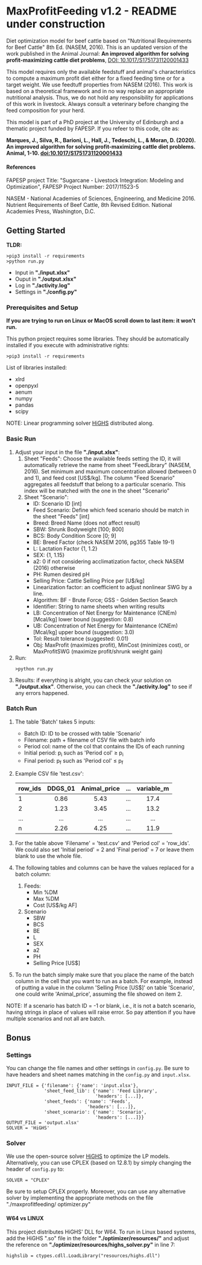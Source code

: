 # MaxProfitFeeding v1.2 - README under construction
Diet optimization model for beef cattle based on "Nutritional Requirements for Beef Cattle" 8th Ed. (NASEM, 2016).
This is an updated version of the work published in the Animal Journal: **An improved algorithm for solving
profit-maximizing cattle diet problems**, [DOI: 10.1017/S1751731120001433](https://doi.org/10.1017/S1751731120001433)

This model requires only the available feedstuff and animal's characteristics to compute a maximum profit diet either
 for a fixed feeding time or for a target weight.
We use feedtuff properties from NASEM (2016). This work is based on a theoretical framework and in no way replace an
 appropriate nutritional analysis.
Thus, we do not hold any responsibility for applications of this work in livestock.
Always consult a veterinary before changing the feed composition for your herd.

This model is part of a PhD project at the University of Edinburgh and a thematic project funded by FAPESP.
If you refeer to this code, cite as: 

**Marques, J., Silva, R., Barioni, L., Hall, J., Tedeschi, L., & Moran, D. (2020). An improved algorithm for solving profit-maximizing cattle diet problems. Animal, 1-10. [doi:10.1017/S1751731120001433](https://doi.org/10.1017/S1751731120001433)**


#### References
FAPESP project Title: "Sugarcane - Livestock Integration: Modeling and Optimization", FAPESP Project Number:
  2017/11523-5

NASEM - National Academies of Sciences, Engineering, and Medicine 2016. Nutrient Requirements of Beef Cattle,
 8th Revised Edition. National Academies Press, Washington, D.C.


## Getting Started
**TLDR:**
```
>pip3 install -r requirements
>python run.py
```
* Input in **"./input.xlsx"**
* Ouput in **"./output.xlsx"**
* Log in **"./activity.log"**
* Settings in **"./config.py"**

### Prerequisites and Setup
**If you are trying to run on Linux or MacOS scroll down to last item: it won't run.**

This python project requires some libraries. They should be automatically installed if you execute with
 administrative rights:
```
>pip3 install -r requirements
```
List of libraries installed:
* xlrd
* openpyxl
* aenum
* numpy
* pandas
* scipy

NOTE: Linear programming solver [HiGHS](https://highs.dev) distributed along.


### Basic Run
1. Adjust your input in the file **"./input.xlsx"**: 
    1. Sheet "Feeds": Choose the available feeds setting the ID, it will automatically retrieve the name from sheet
     "FeedLibrary" (NASEM, 2016).
    Set minimum and maximum concentration allowed (between 0 and 1), and feed cost \[US$/kg\].
    The column "Feed Scenario" aggregates all feedstuff that belong to a particular scenario.
    This index will be matched with the one in the sheet "Scenario"
    2. Sheet "Scenario":
        * ID: Scenario ID \[int\]
        * Feed Scenario: Define which feed scenario should be match in the sheet "Feeds" \[int\]
        * Breed: Breed Name (does not affect result)
        * SBW: Shrunk Bodyweight \[100; 800\]
        * BCS: Body Condition Score \[0; 9\]
        * BE: Breed Factor (check NASEM 2016, pg355 Table 19-1)
        * L: Lactation Factor {1, 1.2}
        * SEX: {1, 1.15}
        * a2: 0 if not considering acclimatization factor, check NASEM (2016) otherwise
        * PH: Rumen desired pH
        * Selling Price: Cattle Selling Price per \[U$/kg\]
        * Linearization factor: an coefficient to adjust nonlinear SWG by a line. 
        * Algorithm: BF - Brute Force; GSS - Golden Section Search
        * Identifier: String to name sheets when writing results
        * LB: Concentration of Net Energy for Maintenance (CNEm) \[Mcal/kg\] lower bound (suggestion: 0.8)
        * UB: Concentration of Net Energy for Maintenance (CNEm) \[Mcal/kg\] upper bound (suggestion: 3.0)
        * Tol: Result tolerance (suggested: 0.01)
        * Obj: MaxProfit (maximizes profit), MinCost (minimizes cost), or MaxProfitSWG (maximize profit/shrunk weight
         gain)
2. Run:
    ```
    >python run.py
    ```
3. Results: if everything is alright, you can check your solution on **"./output.xlsx"**. Otherwise, you can check the 
**"./activity.log"** to see if any errors happened.

### Batch Run
1. The table 'Batch' takes 5 inputs:
    * Batch ID: ID to be crossed with table 'Scenario'
    * Filename: path + filename of CSV file with batch info
    * Period col: name of the col that contains the IDs of each running
    * Initial period: p<sub>i</sub>  such as 'Period col' &ge; p<sub>i</sub>
    * Final period: p<sub>f</sub>  such as 'Period col' &le; p<sub>f</sub>
2. Example CSV file 'test.csv':

    | row_ids   | DDGS_01      | Animal_price   | ...   | variable_m    |
    | ----------|:-------------:|:-------------:| :----:|:-------------:|
    | 1         | 0.86          | 5.43          | ...   | 17.4          |
    | 2         | 1.23          | 3.45          | ...   | 13.2          |
    | ...       |...            | ...           | ...   | ...           |
    | n         | 2.26          | 4.25          | ...   | 11.9          |
3. For the table above 'Filename' = 'test.csv' and 'Period col' = 'row_ids'. We could also set 'Initial period' = 2 and 'Final period' = 7 or leave 
them blank to use the whole file.
4. The following tables and columns can be have the values replaced for a batch column:
    1. Feeds:
        * Min %DM
        * Max %DM
        * Cost [US$/kg AF]
    2. Scenario
        * SBW
        * BCS
        * BE
        * L
        * SEX
        * a2
        * PH
        * Selling Price [US$]
5. To run the batch simply make sure that you place the name of the batch column in the cell that you want to run as a
batch. For example, instead of putting a value in the column 'Selling Price [US$]' on table 'Scenario', one could write
'Animal_price', assuming the file showed on item 2.

NOTE: If a scenario has batch ID = -1 or blank, i.e., it is not a batch scenario, having strings in place of values 
will raise error. So pay attention if you have multiple scenarios and not all are batch.

## Bonus
### Settings
You can change the file names and other settings in ```config.py```.
Be sure to have headers and sheet names matching in the ```config.py``` and ```input.xlsx```.
```
INPUT_FILE = {'filename': {'name': 'input.xlsx'},
              'sheet_feed_lib': {'name': 'Feed Library',
                                 'headers': [...]},
              'sheet_feeds': {'name': 'Feeds',
                              'headers': [...]},
              'sheet_scenario': {'name': 'Scenario',
                                 'headers': [...]}}
OUTPUT_FILE = 'output.xlsx'
SOLVER = 'HiGHS'
```
### Solver
We use the open-source solver [HiGHS](https://highs.dev) to optimize the LP models. Alternatively, you can use CPLEX
 (based on 12.8.1) by simply changing the header of ```config.py``` to:
```
SOLVER = "CPLEX"
```
Be sure to setup CPLEX properly.
Moreover, you can use any alternative solver by implementing the appropriate methods on the file "./maxprofitfeeding/
optimizer.py"

#### W64 vs LINUX
This project distributes HiGHS' DLL for W64. To run in Linux based systems, add the HiGHS ".so" file in the folder
 **"./optimizer/resources/"** and adjust the reference on **"./optimizer/resources/highs_solver.py"** in line 7:
```
highslib = ctypes.cdll.LoadLibrary("resources/highs.dll")
```
